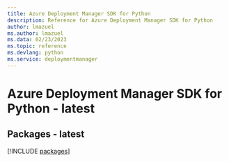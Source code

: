 ```yaml
---
title: Azure Deployment Manager SDK for Python
description: Reference for Azure Deployment Manager SDK for Python
author: lmazuel
ms.author: lmazuel
ms.data: 02/23/2023
ms.topic: reference
ms.devlang: python
ms.service: deploymentmanager
---
```

# Azure Deployment Manager SDK for Python - latest
## Packages - latest
[!INCLUDE [packages](deployment-manager-index.md)]